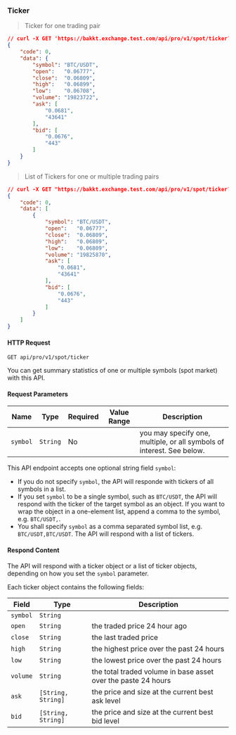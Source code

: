 ### Ticker

> Ticker for one trading pair

```json
// curl -X GET 'https://bakkt.exchange.test.com/api/pro/v1/spot/ticker?symbol=BTC/USDT'
{
    "code": 0,
    "data": {
        "symbol": "BTC/USDT",
        "open":   "0.06777",
        "close":  "0.06809",
        "high":   "0.06899",
        "low":    "0.06708",
        "volume": "19823722",
        "ask": [
            "0.0681",
            "43641"
        ],
        "bid": [
            "0.0676",
            "443"
        ]
    }
}
```

> List of Tickers for one or multiple trading pairs

```json
// curl -X GET "https://bakkt.exchange.test.com/api/pro/v1/spot/ticker?symbol=BTC/USDT,"
{
    "code": 0,
    "data": [
        {
            "symbol": "BTC/USDT",
            "open":   "0.06777",
            "close":  "0.06809",
            "high":   "0.06809",
            "low":    "0.06809",
            "volume": "19825870",
            "ask": [
                "0.0681",
                "43641"
            ],
            "bid": [
                "0.0676",
                "443"
            ]
        }
    ]
}
```

#### HTTP Request

`GET api/pro/v1/spot/ticker`

You can get summary statistics of one or multiple symbols (spot market) with this API. 

#### Request Parameters

Name       | Type      | Required | Value Range | Description
-----------| --------- | -------- | ----------- | ---------------
`symbol`   | `String`  |  No      |             | you may specify one, multiple, or all symbols of interest. See below.


This API endpoint accepts one optional string field `symbol`: 

* If you do not specify `symbol`, the API will responde with tickers of all symbols in a list. 
* If you set `symbol` to be a single symbol, such as `BTC/USDT`, the API will respond with the ticker of the target symbol as an object. 
  If you want to wrap the object in a one-element list, append a comma to the symbol, e.g. `BTC/USDT,`.
* You shall specify `symbol` as a comma separated symbol list, e.g. `BTC/USDT,BTC/USDT`. The API will respond with a list of tickers. 

#### Respond Content

The API will respond with a ticker object or a list of ticker objects, depending on how you set the `symbol` parameter. 

Each ticker object contains the following fields:

 Field      | Type                 | Description                                                                                 
----------- | -------------------- | --------------------- 
 `symbol`   |  `String`            | 
 `open`     |  `String`            | the traded price 24 hour ago
 `close`    |  `String`            | the last traded price
 `high`     |  `String`            | the highest price over the past 24 hours 
 `low`      |  `String`            | the lowest price over the past 24 hours 
 `volume`   |  `String`            | the total traded volume in base asset over the paste 24 hours
 `ask`      |  `[String, String]`  | the price and size at the current best ask level
 `bid`      |  `[String, String]`  | the price and size at the current best bid level
